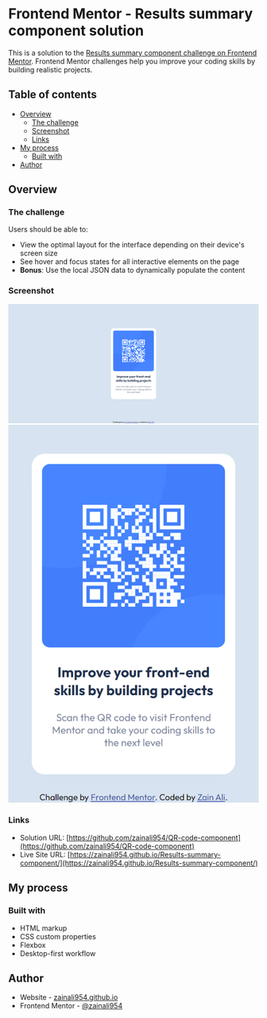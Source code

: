 # Frontend Mentor - Results summary component solution

This is a solution to the [Results summary component challenge on Frontend Mentor](https://www.frontendmentor.io/challenges/results-summary-component-CE_K6s0maV). Frontend Mentor challenges help you improve your coding skills by building realistic projects. 

## Table of contents

- [Overview](#overview)
  - [The challenge](#the-challenge)
  - [Screenshot](#screenshot)
  - [Links](#links)
- [My process](#my-process)
  - [Built with](#built-with)
- [Author](#author)


## Overview

### The challenge

Users should be able to:

- View the optimal layout for the interface depending on their device's screen size
- See hover and focus states for all interactive elements on the page
- **Bonus**: Use the local JSON data to dynamically populate the content

### Screenshot

![](./screenshots/img%20(1).png)
![](./screenshots/img%20(2).png)



### Links

- Solution URL: [https://github.com/zainali954/QR-code-component](https://github.com/zainali954/QR-code-component)
- Live Site URL: [https://zainali954.github.io/Results-summary-component/](https://zainali954.github.io/Results-summary-component/)

## My process

### Built with

- HTML markup
- CSS custom properties
- Flexbox
- Desktop-first workflow

## Author

- Website - [zainali954.github.io](https://zainali954.github.io/Results-summary-component/)
- Frontend Mentor - [@zainali954](https://www.frontendmentor.io/profile/zainali954)
